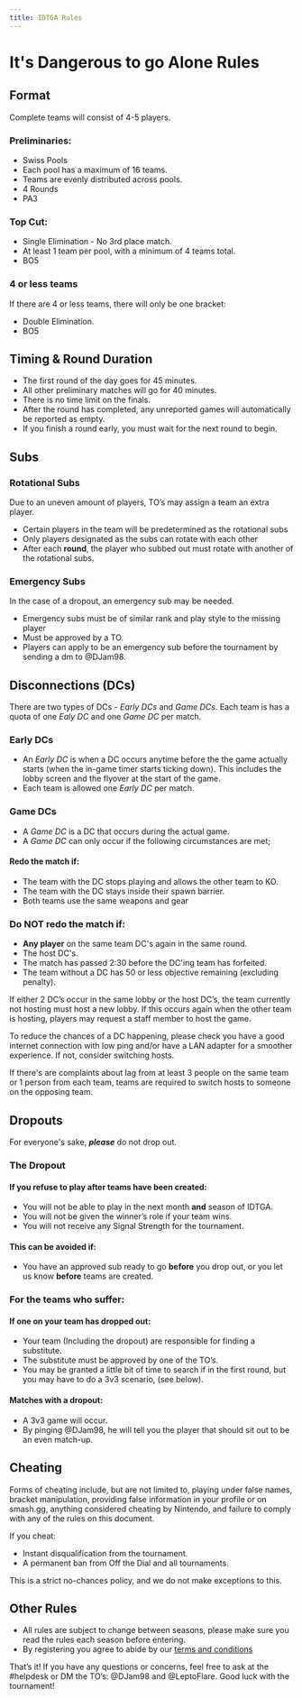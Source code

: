 ```yaml
---
title: IDTGA Rules
---
```


# It's Dangerous to go Alone Rules
## Format
Complete teams will consist of 4-5 players.

### Preliminaries:
- Swiss Pools
- Each pool has a maximum of 16 teams.
- Teams are evenly distributed across pools.
- 4 Rounds
- PA3

### Top Cut:
- Single Elimination - No 3rd place match.
- At least 1 team per pool, with a minimum of 4 teams total.
- BO5

### 4 or less teams
If there are 4 or less teams, there will only be one bracket:
- Double Elimination.
- BO5

## Timing & Round Duration
- The first round of the day goes for 45 minutes.
- All other preliminary matches will go for 40 minutes.
- There is no time limit on the finals.
- After the round has completed, any unreported games will automatically be reported as empty.
- If you finish a round early, you must wait for the next round to begin.

## Subs
### Rotational Subs
Due to an uneven amount of players, TO’s may assign a team an extra player.

- Certain players in the team will be predetermined as the rotational subs
- Only players designated as the subs can rotate with each other
- After each **round**, the player who subbed out must rotate with another of the rotational subs.

### Emergency Subs
In the case of a dropout, an emergency sub may be needed.

- Emergency subs must be of similar rank and play style to the missing player
- Must be approved by a TO.
- Players can apply to be an emergency sub before the tournament by sending a dm to <Mention>@DJam98</Mention>.

## Disconnections (DCs)
There are two types of DCs - *Early DCs* and *Game DCs*. Each team is has a quota of one *Ealy DC* and one *Game DC* per match.

### Early DCs
- An *Early DC* is when a DC occurs anytime before the the game actually starts (when the in-game timer starts ticking down). This includes the lobby screen and the flyover at the start of the game.
- Each team is allowed one *Early DC* per match.

### Game DCs
- A *Game DC* is a DC that occurs during the actual game.
- A *Game DC* can only occur if the following circumstances are met;

#### Redo the match if:
- The team with the DC stops playing and allows the other team to KO.
- The team with the DC stays inside their spawn barrier.
- Both teams use the same weapons and gear

### Do NOT redo the match if:
- **Any player** on the same team DC's again in the same round.
- The host DC's.
- The match has passed 2:30 before the DC'ing team has forfeited.
- The team without a DC has 50 or less objective remaining (excluding penalty).

If either 2 DC’s occur in the same lobby or the host DC’s, the team currently not hosting must host a new lobby. If this occurs again when the other team is hosting, players may request a staff member to host the game.

To reduce the chances of a DC happening, please check you have a good internet connection with low ping and/or have a LAN adapter for a smoother experience. If not, consider switching hosts.

If there's are complaints about lag from at least 3 people on the same team or 1 person from each team, teams are required to switch hosts to someone on the opposing team.

## Dropouts
For everyone's sake, ***please*** do not drop out.

### The Dropout
#### If you refuse to play after teams have been created:
- You will not be able to play in the next month **and** season of IDTGA.
- You will not be given the winner’s role if your team wins.
- You will not receive any Signal Strength for the tournament.

#### This can be avoided if:
- You have an approved sub ready to go **before** you drop out, or you let us know **before** teams are created.

### For the teams who suffer:
#### If one on your team has dropped out:
- Your team (Including the dropout) are responsible for finding a substitute.
- The substitute must be approved by one of the TO’s.
- You may be granted a little bit of time to search if in the first round, but you may have to do a 3v3 scenario, (see below).

#### Matches with a dropout:
- A 3v3 game will occur.
- By pinging <Mention>@DJam98</Mention>, he will tell you the player that should sit out to be an even match-up.

## Cheating
Forms of cheating include, but are not limited to, playing under false names, bracket manipulation, providing false information in your profile or on smash.gg, anything considered cheating by Nintendo, and failure to comply with any of the rules on this document.

If you cheat:

- Instant disqualification from the tournament.
- A permanent ban from Off the Dial and all tournaments.

This is a strict no-chances policy, and we do not make exceptions to this.

## Other Rules
- All rules are subject to change between seasons, please make sure you read the rules each season before entering.
- By registering you agree to abide by our [terms and conditions](/legal)

<Footer>
  That’s it! If you have any questions or concerns, feel free to ask at the <Mention>#helpdesk</Mention> or DM the TO’s: <Mention>@DJam98</Mention> and <Mention>@LeptoFlare</Mention>. Good luck with the tournament!
</Footer>
